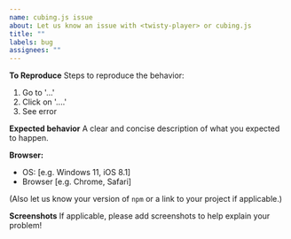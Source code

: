 ```yaml
---
name: cubing.js issue
about: Let us know an issue with <twisty-player> or cubing.js
title: ""
labels: bug
assignees: ""
---
```


**To Reproduce**
Steps to reproduce the behavior:

1. Go to '...'
2. Click on '....'
3. See error

**Expected behavior**
A clear and concise description of what you expected to happen.

**Browser:**
- OS: [e.g. Windows 11, iOS 8.1]
- Browser [e.g. Chrome, Safari]

(Also let us know your version of `npm` or a link to your project if applicable.)

**Screenshots**
If applicable, please add screenshots to help explain your problem!
